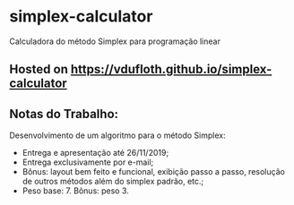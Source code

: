 # simplex-calculator
Calculadora do método Simplex para programação linear
## Hosted on https://vdufloth.github.io/simplex-calculator
## Notas do Trabalho:
Desenvolvimento de um algoritmo para o método Simplex:
* Entrega e apresentação até 26/11/2019;
* Entrega exclusivamente por e-mail;
* Bônus: layout bem feito e funcional, exibição passo a passo, resolução de
outros métodos além do simplex padrão, etc.;
* Peso base: 7. Bônus: peso 3.
